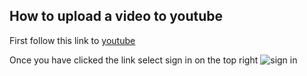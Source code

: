 ## How to upload a video to youtube

First follow this link to [youtube](https://www.youtube.com/)

Once you have clicked the link select sign in on the top right
![sign in](https://github.com/tjs6f2/INFOTC2600Final/blob/master/sign%20in.png)
